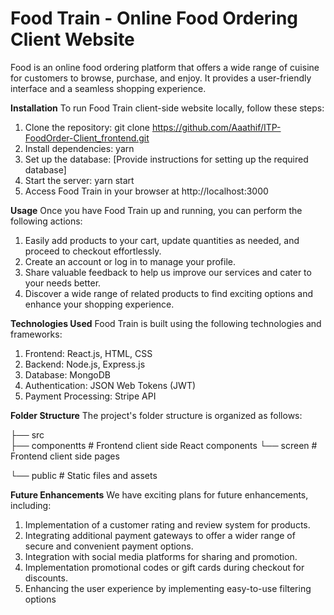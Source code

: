 # Food Train - Online Food Ordering Client Website
Food is an online food ordering platform that offers a wide range of cuisine for customers to browse, purchase, and enjoy. It provides a user-friendly interface and a seamless shopping experience.

**Installation**
To run Food Train client-side website locally, follow these steps:

  1. Clone the repository: git clone https://github.com/Aaathif/ITP-FoodOrder-Client_frontend.git
  2. Install dependencies: yarn
  3. Set up the database: [Provide instructions for setting up the required database]
  4. Start the server: yarn start
  5. Access Food Train in your browser at http://localhost:3000

**Usage**
Once you have Food Train up and running, you can perform the following actions:

  1. Easily add products to your cart, update quantities as needed, and proceed to checkout effortlessly.
  2. Create an account or log in to manage your profile.
  3. Share valuable feedback to help us improve our services and cater to your needs better.
  4. Discover a wide range of related products to find exciting options and enhance your shopping experience.

**Technologies Used**
Food Train is built using the following technologies and frameworks:

  1. Frontend: React.js, HTML, CSS
  2. Backend: Node.js, Express.js
  3. Database: MongoDB
  4. Authentication: JSON Web Tokens (JWT)
  5. Payment Processing: Stripe API

**Folder Structure**
The project's folder structure is organized as follows:

├── src      
    ├── componentts    # Frontend client side React components
    └── screen         # Frontend client side pages 
    
└── public             # Static files and assets

**Future Enhancements**
We have exciting plans for future enhancements, including:

  1. Implementation of a customer rating and review system for products.
  2. Integrating additional payment gateways to offer a wider range of secure and convenient payment options.
  3. Integration with social media platforms for sharing and promotion.
  5. Implementation promotional codes or gift cards during checkout for discounts.
  6. Enhancing the user experience by implementing easy-to-use filtering options

